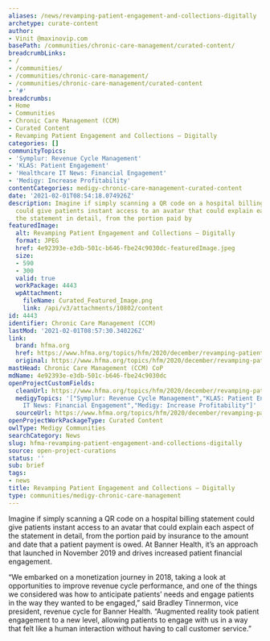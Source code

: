 ```yaml
---
aliases: /news/revamping-patient-engagement-and-collections-digitally
archetype: curate-content
author:
- Vinit @maxinovip.com
basePath: /communities/chronic-care-management/curated-content/
breadcrumbLinks:
- /
- /communities/
- /communities/chronic-care-management/
- /communities/chronic-care-management/curated-content
- '#'
breadcrumbs:
- Home
- Communities
- Chronic Care Management (CCM)
- Curated Content
- Revamping Patient Engagement and Collections — Digitally
categories: []
communityTopics:
- 'Symplur: Revenue Cycle Management'
- 'KLAS: Patient Engagement'
- 'Healthcare IT News: Financial Engagement'
- 'Medigy: Increase Profitability'
contentCategories: medigy-chronic-care-management-curated-content
date: '2021-02-01T08:54:18.074926Z'
description: Imagine if simply scanning a QR code on a hospital billing statement
  could give patients instant access to an avatar that could explain each aspect of
  the statement in detail, from the portion paid by
featuredImage:
  alt: Revamping Patient Engagement and Collections — Digitally
  format: JPEG
  href: 4e92393e-e3db-501c-b646-fbe24c9030dc-featuredImage.jpeg
  size:
  - 590
  - 300
  valid: true
  workPackage: 4443
  wpAttachment:
    fileName: Curated_Featured_Image.png
    link: /api/v3/attachments/10802/content
id: 4443
identifier: Chronic Care Management (CCM)
lastMod: '2021-02-01T08:57:30.340226Z'
link:
  brand: hfma.org
  href: https://www.hfma.org/topics/hfm/2020/december/revamping-patient-engagement-and-collections-digitally.html
  original: https://www.hfma.org/topics/hfm/2020/december/revamping-patient-engagement-and-collections-digitally.html
mastHead: Chronic Care Management (CCM) CoP
mdName: 4e92393e-e3db-501c-b646-fbe24c9030dc
openProjectCustomFields:
  cleanUrl: https://www.hfma.org/topics/hfm/2020/december/revamping-patient-engagement-and-collections-digitally.html
  medigyTopics: '["Symplur: Revenue Cycle Management","KLAS: Patient Engagement","Healthcare
    IT News: Financial Engagement","Medigy: Increase Profitability"]'
  sourceUrl: https://www.hfma.org/topics/hfm/2020/december/revamping-patient-engagement-and-collections-digitally.html
openProjectWorkPackageType: Curated Content
owlType: Medigy Communities
searchCategory: News
slug: hfma-revamping-patient-engagement-and-collections-digitally
source: open-project-curations
status: ''
sub: brief
tags:
- news
title: Revamping Patient Engagement and Collections — Digitally
type: communities/medigy-chronic-care-management
---
```


<p>Imagine if simply scanning a QR code on a hospital billing statement could give patients instant access to an avatar that could explain each aspect of the statement in detail, from the portion paid by insurance to the amount and date that a patient payment is owed. At Banner Health, it’s an approach that launched in November 2019 and drives increased patient financial engagement.</p><p>“We embarked on a monetization journey in 2018, taking a look at opportunities to improve revenue cycle performance, and one of the things we considered was how to anticipate patients’ needs and engage patients in the way they wanted to be engaged,” said Bradley Tinnermon, vice president, revenue cycle for Banner Health. “Augmented reality took patient engagement to a new level, allowing patients to engage with us in a way that felt like a human interaction without having to call customer service.”</p>